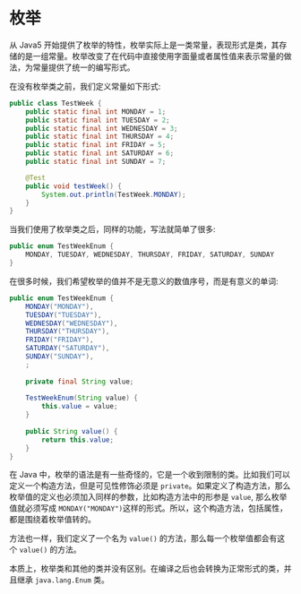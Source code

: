 # 枚举

从 Java5 开始提供了枚举的特性，枚举实际上是一类常量，表现形式是类，其存储的是一组常量。枚举改变了在代码中直接使用字面量或者属性值来表示常量的做法，为常量提供了统一的编写形式。

在没有枚举类之前，我们定义常量如下形式:
```Java
public class TestWeek {
    public static final int MONDAY = 1;
    public static final int TUESDAY = 2;
    public static final int WEDNESDAY = 3;
    public static final int THURSDAY = 4;
    public static final int FRIDAY = 5;
    public static final int SATURDAY = 6;
    public static final int SUNDAY = 7;

    @Test
    public void testWeek() {
        System.out.println(TestWeek.MONDAY);
    }
}
```
当我们使用了枚举类之后，同样的功能，写法就简单了很多:
```Java
public enum TestWeekEnum {
    MONDAY, TUESDAY, WEDNESDAY, THURSDAY, FRIDAY, SATURDAY, SUNDAY
}
```

在很多时候，我们希望枚举的值并不是无意义的数值序号，而是有意义的单词:
```Java
public enum TestWeekEnum {
    MONDAY("MONDAY"), 
    TUESDAY("TUESDAY"), 
    WEDNESDAY("WEDNESDAY"), 
    THURSDAY("THURSDAY"), 
    FRIDAY("FRIDAY"), 
    SATURDAY("SATURDAY"), 
    SUNDAY("SUNDAY"),
    ;
    
    private final String value;
    
    TestWeekEnum(String value) {
        this.value = value;
    }
    
    public String value() {
        return this.value;
    }
}
```

在 Java 中，枚举的语法是有一些奇怪的，它是一个收到限制的类。比如我们可以定义一个构造方法，但是可见性修饰必须是 `private`。如果定义了构造方法，那么枚举值的定义也必须加入同样的参数，比如构造方法中的形参是 `value`, 那么枚举值就必须写成 `MONDAY("MONDAY")`这样的形式。所以，这个构造方法，包括属性，都是围绕着枚举值转的。

方法也一样，我们定义了一个名为 `value()` 的方法，那么每一个枚举值都会有这个 `value()` 的方法。

本质上，枚举类和其他的类并没有区别。在编译之后也会转换为正常形式的类，并且继承 `java.lang.Enum` 类。
